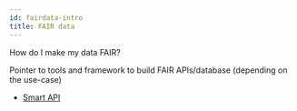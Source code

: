 ```yaml
---
id: fairdata-intro
title: FAIR data
---
```


How do I make my data FAIR?

Pointer to tools and framework to build FAIR APIs/database (depending on the use-case)

* [Smart API](https://smart-api.info)